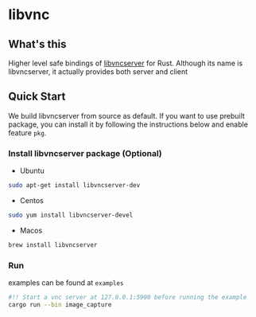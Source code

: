 # libvnc

## What's this

Higher level safe bindings of [libvncserver](https://github.com/LibVNC/libvncserver) for Rust. Although its name is libvncserver, it actually provides both server and client

## Quick Start

We build libvncserver from source as default. If you want to use prebuilt package, you can install it by following the instructions below and enable feature `pkg`.

### Install libvncserver package (Optional)

- Ubuntu
```bash
sudo apt-get install libvncserver-dev
```

- Centos
```bash
sudo yum install libvncserver-devel
```

- Macos
```bash
brew install libvncserver
```

### Run

examples can be found at `examples`

```bash
#!! Start a vnc server at 127.0.0.1:5900 before running the example
cargo run --bin image_capture
```